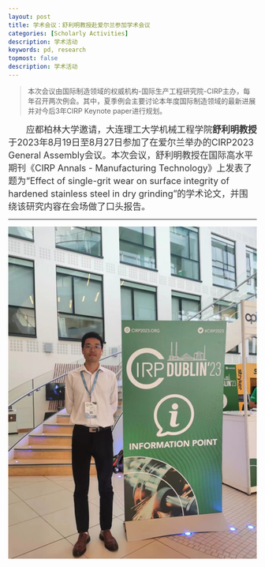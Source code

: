 ```yaml
---
layout: post
title: 学术会议：舒利明教授赴爱尔兰参加学术会议
categories: [Scholarly Activities]
description: 学术活动
keywords: pd, research
topmost: false
description: 学术活动
---
```


>本次会议由国际制造领域的权威机构-国际生产工程研究院-CIRP主办，每年召开两次例会。其中，夏季例会主要讨论本年度国际制造领域的最新进展并对今后3年CIRP Keynote paper进行规划。 

<div style="font-size: 18px; color: #333;text-align: left;text-indent: 2em">
应都柏林大学邀请，大连理工大学机械工程学院<strong>舒利明教授</strong>于2023年8月19日至8月27日参加了在爱尔兰举办的CIRP2023 General Assembly会议。本次会议，舒利明教授在国际高水平期刊《CIRP Annals - Manufacturing Technology》上发表了题为“Effect of single-grit wear on surface integrity of hardened stainless steel in dry grinding”的学术论文，并围绕该研究内容在会场做了口头报告。  
</div>
<p>
<p>
<hr>


<div style="text-align: center;">
  <img src="/images/posts/academic/CIRP2023 General Assembly会议.png" alt="会议图片" style="width:600px">
</div>